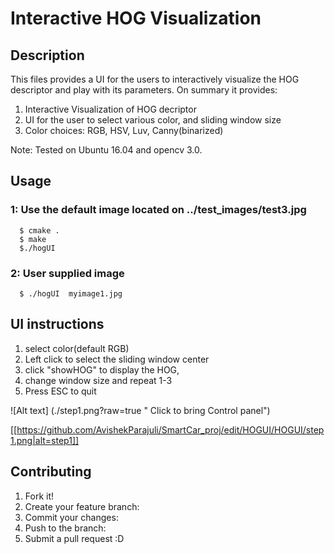 # Interactive HOG Visualization
## Description
This files provides a UI for the users to interactively visualize the HOG descriptor and play with its parameters.
On summary it provides:

1. Interactive Visualization of HOG decriptor
2. UI for the user to select various color, and sliding window size
3. Color choices: RGB, HSV, Luv, Canny(binarized)

Note: Tested on Ubuntu 16.04 and opencv 3.0. 

## Usage
### 1: Use the default image located on ../test_images/test3.jpg
```
  $ cmake .
  $ make
  $./hogUI
```
 
 ### 2: User supplied image
 
```
  $ ./hogUI  myimage1.jpg
```
  
## UI instructions  

1. select color(default RGB)
2. Left click to select the sliding window center 
3. click "showHOG" to display the HOG, 
4. change window size and repeat 1-3
5. Press ESC to quit

![Alt text] (./step1.png?raw=true " Click  to bring Control panel")

[[https://github.com/AvishekParajuli/SmartCar_proj/edit/HOGUI/HOGUI/step1.png|alt=step1]]

## Contributing

1. Fork it!
2. Create your feature branch:
3. Commit your changes: 
4. Push to the branch: 
5. Submit a pull request :D
   
